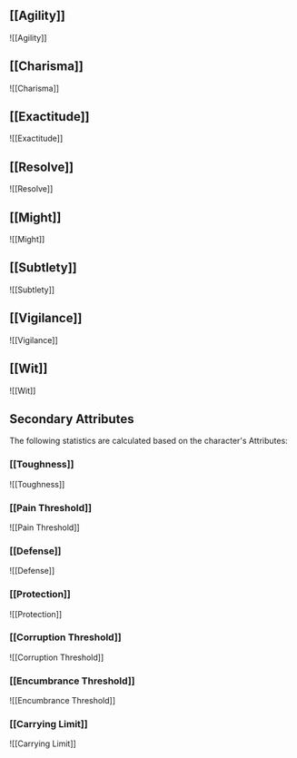 ## [[Agility]]
![[Agility]]
## [[Charisma]]
![[Charisma]]
## [[Exactitude]]
![[Exactitude]]
## [[Resolve]]
![[Resolve]]
## [[Might]]
![[Might]]
## [[Subtlety]]
![[Subtlety]]
## [[Vigilance]]
![[Vigilance]]
## [[Wit]]
![[Wit]]
## Secondary Attributes
The following statistics are calculated based on the character's Attributes:
### [[Toughness]]
![[Toughness]]
### [[Pain Threshold]]
![[Pain Threshold]]
### [[Defense]]
![[Defense]]
### [[Protection]]
![[Protection]]
### [[Corruption Threshold]]
![[Corruption Threshold]]
### [[Encumbrance Threshold]]
![[Encumbrance Threshold]]
### [[Carrying Limit]]
![[Carrying Limit]]